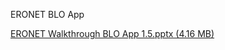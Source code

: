 ERONET BLO App

[ERONET Walkthrough BLO App 1.5.pptx (4.16 MB)](../files/aad91af3-2d9e-497e-9a6b-0e70041eb98a.pptx)